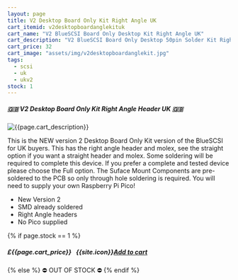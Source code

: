 ```yaml
---
layout: page
title: V2 Desktop Board Only Kit Right Angle UK
cart_itemid: v2desktopboardanglekituk
cart_name: "V2 BlueSCSI Board Only Desktop Kit Right Angle UK"
cart_description: "V2 BlueSCSI Board Only Desktop 50pin Solder Kit Right Angle - NO Pico"
cart_price: 32
cart_image: "assets/img/v2desktopboardanglekit.jpg"
tags: 
  - scsi
  - uk
  - ukv2
stock: 1
---
```


##### 🇬🇧 V2 Desktop Board Only Kit Right Angle Header UK 🇬🇧

![{{page.cart_description}}]({{page.cart_image}})

This is the NEW version 2 Desktop Board Only Kit version of the BlueSCSI for UK buyers. This has the right angle header and molex, see the straight option if you want a straight header and molex. Some soldering will be required to complete this device. If you prefer a complete and tested device please choose the Full option. The Suface Mount Components are pre-soldered to the PCB so only through hole soldering is required. You will need to supply your own Raspberry Pi Pico!

* New Version 2
* SMD already soldered
* Right Angle headers
* No Pico supplied

{% if page.stock == 1 %}
##### £{{page.cart_price}} &nbsp; {{site.icon}}[Add to cart](/cart#{{page.cart_itemid}})
{% else %}
&#9940; OUT OF STOCK &#9940;
{% endif %}